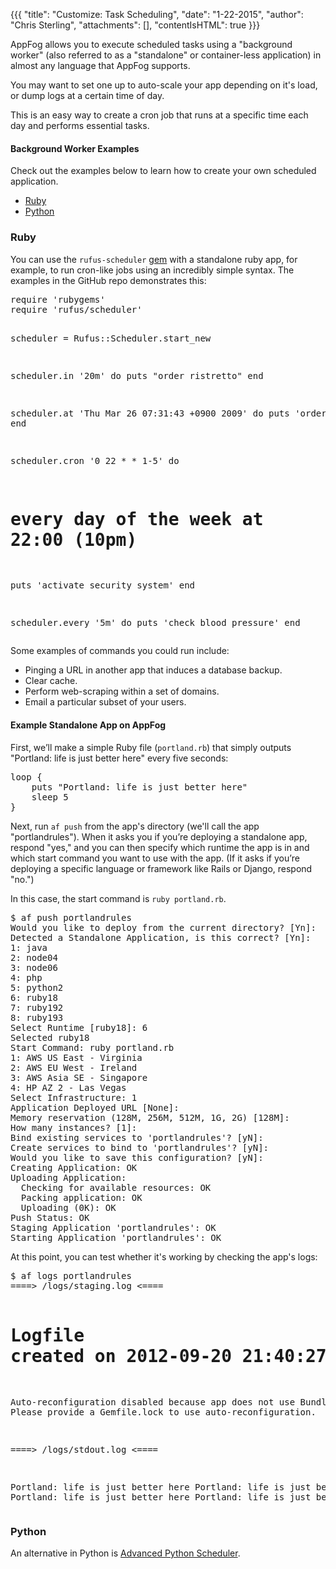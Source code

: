 {{{
  "title": "Customize: Task Scheduling",
  "date": "1-22-2015",
  "author": "Chris Sterling",
  "attachments": [],
  "contentIsHTML": true
}}}

<p>AppFog allows you to execute scheduled tasks using a "background worker" (also referred to as a "standalone" or container-less application) in almost any language that AppFog supports.</p>
<p>You may want to set one up to auto-scale your app depending on it's load, or dump logs at a certain time of day.</p>
<p>This is an easy way to create a cron job that runs at a specific time each day and performs essential tasks.</p>
<h4>Background Worker Examples</h4>
<p>Check out the examples below to learn how to create your own scheduled application.</p>
<ul>
<li><a href="#task-scheduling-ruby">Ruby</a></li>
<li><a href="#task-scheduling-python">Python</a></li>
</ul>
<h3 id="task-scheduling-ruby">Ruby</h3>
<p>You can use the <code>rufus-scheduler</code> <a href="https://github.com/jmettraux/rufus-scheduler">gem</a> with a standalone ruby app, for example, to run cron-like jobs using an incredibly simple syntax. The examples in the GitHub repo demonstrates this:</p>
<pre>require 'rubygems'
require 'rufus/scheduler'

scheduler = Rufus::Scheduler.start_new

scheduler.in '20m' do
  puts "order ristretto"
end

scheduler.at 'Thu Mar 26 07:31:43 +0900 2009' do
  puts 'order pizza'
end

scheduler.cron '0 22 * * 1-5' do
  # every day of the week at 22:00 (10pm)
  puts 'activate security system'
end

scheduler.every '5m' do
  puts 'check blood pressure'
end
</pre>
<p>Some examples of commands you could run include:</p>
<ul>
<li>Pinging a URL in another app that induces a database backup.</li>
<li>Clear cache.</li>
<li>Perform web-scraping within a set of domains.</li>
<li>Email a particular subset of your users.</li>
</ul>
<h4>Example Standalone App on AppFog</h4>
<p>First, we’ll make a simple Ruby file (<code>portland.rb</code>) that simply outputs "Portland: life is just better here" every five seconds:</p>
<pre>loop {
    puts "Portland: life is just better here"
    sleep 5
}
</pre>
<p>Next, run <code>af push</code> from the app's directory (we'll call the app "portlandrules"). When it asks you if you’re deploying a standalone app, respond "yes," and you can then specify which runtime the app is in and which start command you want to use with the app. (If it asks if you’re deploying a specific language or framework like Rails or Django, respond "no.")</p>
<p>In this case, the start command is <code>ruby portland.rb</code>.</p>
<pre>$ af push portlandrules
Would you like to deploy from the current directory? [Yn]:
Detected a Standalone Application, is this correct? [Yn]:
1: java
2: node04
3: node06
4: php
5: python2
6: ruby18
7: ruby192
8: ruby193
Select Runtime [ruby18]: 6
Selected ruby18
Start Command: ruby portland.rb
1: AWS US East - Virginia
2: AWS EU West - Ireland
3: AWS Asia SE - Singapore
4: HP AZ 2 - Las Vegas
Select Infrastructure: 1
Application Deployed URL [None]:
Memory reservation (128M, 256M, 512M, 1G, 2G) [128M]:
How many instances? [1]:
Bind existing services to 'portlandrules'? [yN]:
Create services to bind to 'portlandrules'? [yN]:
Would you like to save this configuration? [yN]:
Creating Application: OK
Uploading Application:
  Checking for available resources: OK
  Packing application: OK
  Uploading (0K): OK
Push Status: OK
Staging Application 'portlandrules': OK
Starting Application 'portlandrules': OK
</pre>
<p>At this point, you can test whether it's working by checking the app's logs:</p>
<pre>$ af logs portlandrules
====&gt; /logs/staging.log &lt;====

# Logfile created on 2012-09-20 21:40:27 +0000 by logger.rb/25413
Auto-reconfiguration disabled because app does not use Bundler.
Please provide a Gemfile.lock to use auto-reconfiguration.

====&gt; /logs/stdout.log &lt;====

Portland: life is just better here
Portland: life is just better here
Portland: life is just better here
Portland: life is just better here
</pre>
<h3 id="task-scheduling-python">Python</h3>
<p>An alternative in Python is <a href="http://packages.python.org/APScheduler/">Advanced Python Scheduler</a>.</p>
